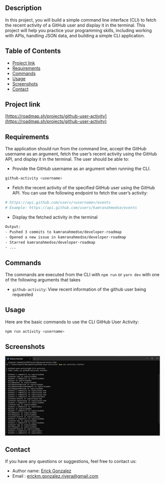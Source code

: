 ## Description

In this project, you will build a simple command line interface (CLI) to fetch the recent activity of a GitHub user and display it in the terminal. This project will help you practice your programming skills, including working with APIs, handling JSON data, and building a simple CLI application.

## Table of Contents

- [Project link](#project-link)
- [Requirements](#requirements)
- [Commands](#commands)
- [Usage](#usage)
- [Screenshots](#screenshots)
- [Contact](#contact)


## Project link

[https://roadmap.sh/projects/github-user-activity](https://roadmap.sh/projects/github-user-activity)

## Requirements

The application should run from the command line, accept the GitHub username as an argument, fetch the user’s recent activity using the GitHub API, and display it in the terminal. The user should be able to:

- Provide the GitHub username as an argument when running the CLI.

```bash
github-activity <username>
```

- Fetch the recent activity of the specified GitHub user using the GitHub API. You can use the following endpoint to fetch the user’s activity:

```bash
# https://api.github.com/users/<username>/events
# Example: https://api.github.com/users/kamranahmedse/events
```

- Display the fetched activity in the terminal

```bash
Output:
- Pushed 3 commits to kamranahmedse/developer-roadmap
- Opened a new issue in kamranahmedse/developer-roadmap
- Starred kamranahmedse/developer-roadmap
- ...
```

## Commands

The commands are executed from the CLI with `npm run` or `yarn dev` with one of the following arguments that takes

- `github-activity`: View recent information of the github user being requested

## Usage

Here are the basic commands to use the CLI GitHub User Activity:

```bash
npm run activity <username>
```
## Screenshots

![alt text](image.png)

## Contact

If you have any questions or suggestions, feel free to contact us:

- Author name: [Erick Gonzalez](https://github.com/muke78)
- Email : <erickm.gonzalez.rivera@gmail.com>